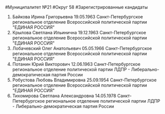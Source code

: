 #Муниципалитет
№21
#Округ
58
#Зарегистрированные кандидаты
1. Байкова Ирина Григорьевна 19.05.1963
Санкт-Петербургское региональное отделение Всероссийской политической партии "ЕДИНАЯ РОССИЯ"
2. Крылова Светлана Ильинична 19.12.1963
Санкт-Петербургское региональное отделение Всероссийской политической партии "ЕДИНАЯ РОССИЯ"
3. Лобачевский Олег Анатольевич 05.05.1966
Санкт-Петербургское региональное отделение Всероссийской политической партии "ЕДИНАЯ РОССИЯ"
4. Потанин Юрий Викторович 12.06.1963
Санкт-Петербургское региональное отделение политической партии ЛДПР - Либерально-демократическая партия России
5. Робустова Любовь Владимировна 25.09.1954
Санкт-Петербургское региональное отделение Всероссийской политической партии "ЕДИНАЯ РОССИЯ"
6. Тихомирова Светлана Александровна 14.05.1978
Санкт-Петербургское региональное отделение политической партии ЛДПР - Либерально-демократическая партия России

